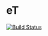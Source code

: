 # eT

[![Build Status](https://github.com/torhaugl/eT.jl/actions/workflows/CI.yml/badge.svg?branch=main)](https://github.com/torhaugl/eT.jl/actions/workflows/CI.yml?query=branch%3Amain)
